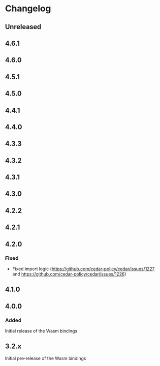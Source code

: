 # Changelog

## Unreleased

## 4.6.1

## 4.6.0

## 4.5.1

## 4.5.0

## 4.4.1

## 4.4.0

## 4.3.3

## 4.3.2

## 4.3.1

## 4.3.0

## 4.2.2

## 4.2.1

## 4.2.0

### Fixed
- Fixed import logic (https://github.com/cedar-policy/cedar/issues/1227
  and https://github.com/cedar-policy/cedar/issues/1226)

## 4.1.0

## 4.0.0

### Added

Initial release of the Wasm bindings

## 3.2.x

Initial pre-release of the Wasm bindings
